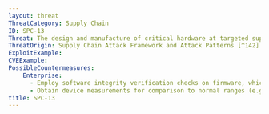 ```yaml
---
layout: threat
ThreatCategory: Supply Chain
ID: SPC-13
Threat: The design and manufacture of critical hardware at targeted suppliers can be compromised.
ThreatOrigin: Supply Chain Attack Framework and Attack Patterns [^142]
ExploitExample:
CVEExample:
PossibleCountermeasures:
    Enterprise:
      - Employ software integrity verification checks on firmware, which can be validated against a known-good value (e.g. brute-force resistant cryptographic hash of firmware image) to detect any modification
      - Obtain device measurements for comparison to normal ranges (e.g., temperature, timing, EM radiation, power consumption) to detect anomalous behavior in received components prior to production use.
title: SPC-13
---
```

